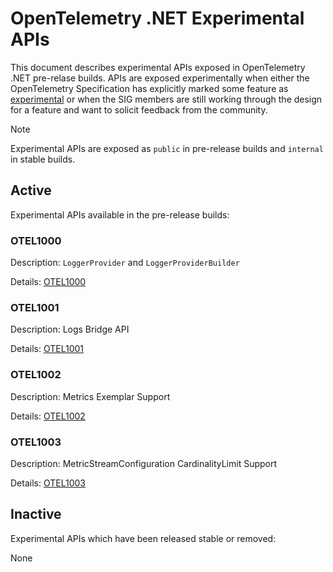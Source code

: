 # OpenTelemetry .NET Experimental APIs

This document describes experimental APIs exposed in OpenTelemetry .NET
pre-relase builds. APIs are exposed experimentally when either the OpenTelemetry
Specification has explicitly marked some feature as
[experimental](https://github.com/open-telemetry/opentelemetry-specification/blob/main/specification/document-status.md)
or when the SIG members are still working through the design for a feature and
want to solicit feedback from the community.

> [!NOTE]
> Experimental APIs are exposed as `public` in pre-release builds and `internal`
in stable builds.

## Active

Experimental APIs available in the pre-release builds:

### OTEL1000

Description: `LoggerProvider` and `LoggerProviderBuilder`

Details: [OTEL1000](./OTEL1000.md)

### OTEL1001

Description: Logs Bridge API

Details: [OTEL1001](./OTEL1001.md)

### OTEL1002

Description: Metrics Exemplar Support

Details: [OTEL1002](./OTEL1002.md)

### OTEL1003

Description: MetricStreamConfiguration CardinalityLimit Support

Details: [OTEL1003](./OTEL1003.md)

## Inactive

Experimental APIs which have been released stable or removed:

<!-- When an experimental API is released or removed:
 1) Move the section from above down here.
 2) Delete the individual file from the repo and switch the link here to a
    permalink to the last version.
 3) Add the version info for when the API was released stable or removed. If
    removed add details for alternative solution or reasoning.
-->

None
